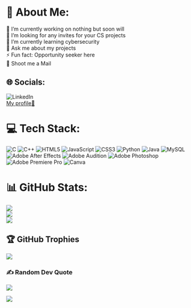 # 💫 About Me:
🔭 I’m currently working on nothing but soon will<br>🤝 I’m looking for any invites for your CS projects<br>🌱 I’m currently learning cybersecurity <br>💬 Ask me about my projects<br>⚡ Fun fact: Opportunity seeker here<br>📧 Shoot me a Mail


## 🌐 Socials:
![LinkedIn](https://img.shields.io/badge/LinkedIn-%230077B5.svg?logo=linkedin&logoColor=white)<br><a href="https://linkedin.com/in/KausalSD">My profile🙂</a>

# 💻 Tech Stack:
![C](https://img.shields.io/badge/c-%2300599C.svg?style=for-the-badge&logo=c&logoColor=white) ![C++](https://img.shields.io/badge/c++-%2300599C.svg?style=for-the-badge&logo=c%2B%2B&logoColor=white) ![HTML5](https://img.shields.io/badge/html5-%23E34F26.svg?style=for-the-badge&logo=html5&logoColor=white) ![JavaScript](https://img.shields.io/badge/javascript-%23323330.svg?style=for-the-badge&logo=javascript&logoColor=%23F7DF1E) ![CSS3](https://img.shields.io/badge/css3-%231572B6.svg?style=for-the-badge&logo=css3&logoColor=white) ![Python](https://img.shields.io/badge/python-3670A0?style=for-the-badge&logo=python&logoColor=ffdd54) ![Java](https://img.shields.io/badge/java-%23ED8B00.svg?style=for-the-badge&logo=java&logoColor=white) ![MySQL](https://img.shields.io/badge/mysql-%2300f.svg?style=for-the-badge&logo=mysql&logoColor=white) ![Adobe After Effects](https://img.shields.io/badge/Adobe%20After%20Effects-000058.svg?style=for-the-badge&logo=Adobe%20After%20Effects&logoColor=9494f7) ![Adobe Audition](https://img.shields.io/badge/Adobe%20Audition-000058.svg?style=for-the-badge&logo=Adobe%20Audition&logoColor=#9494f7) ![Adobe Photoshop](https://img.shields.io/badge/adobephotoshop-%031b2f.svg?style=for-the-badge&logo=adobephotoshop&logoColor=#22a4ef) ![Adobe Premiere Pro](https://img.shields.io/badge/Adobe%20Premiere%20Pro-00005b.svg?style=for-the-badge&logo=Adobe%20Premiere%20Pro&logoColor=#9999ff) ![Canva](https://img.shields.io/badge/Canva-%2300C4CC.svg?style=for-the-badge&logo=Canva&logoColor=white)
# 📊 GitHub Stats:
![](https://github-readme-stats.vercel.app/api?username=Kauz07&theme=dark&hide_border=false&include_all_commits=false&count_private=false)<br/>
![](https://github-readme-streak-stats.herokuapp.com/?user=Kauz07&theme=dark&hide_border=false)<br/>
![](https://github-readme-stats.vercel.app/api/top-langs/?username=Kauz07&theme=dark&hide_border=false&include_all_commits=false&count_private=false&layout=compact)

## 🏆 GitHub Trophies
![](https://github-profile-trophy.vercel.app/?username=Kauz07&theme=darkhub&no-frame=false&no-bg=true&margin-w=4)

### ✍️ Random Dev Quote
![](https://quotes-github-readme.vercel.app/api?type=horizontal&theme=radical)

[![](https://visitcount.itsvg.in/api?id=Kauz07&icon=4&color=6)](https://visitcount.itsvg.in)
